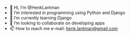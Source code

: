 - 👋 Hi, I’m @HenkLantman
- 👀 I’m interested in programming using Python and Django
- 🌱 I’m currently learning Django
- 💞️ I’m looking to collaborate on developing apps
- 📫 How to reach me e-mail: henk.lantman@gmail.com

<!---
HenkLantman/HenkLantman is a ✨ special ✨ repository because its `README.md` (this file) appears on your GitHub profile.
You can click the Preview link to take a look at your changes.
--->
